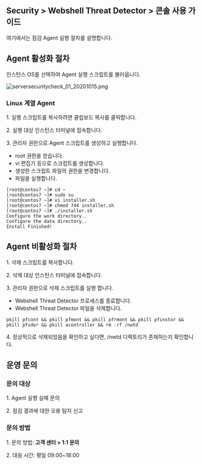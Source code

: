 ## Security > Webshell Threat Detector > 콘솔 사용 가이드

여기에서는 점검 Agent 실행 절차를 설명합니다. 

## Agent 활성화 절차

인스턴스 OS를 선택하여 Agent 실행 스크립트를 불러옵니다.

![serversecuritycheck_01_20201015.png](https://static.toastoven.net/prod_webshellthreatdetector/WebshellThreatDetector_01_20221129.png)

### Linux 계열 Agent

1\. 실행 스크립트를 복사하려면 클립보드 복사를 클릭합니다.

2\. 실행 대상 인스턴스 터미널에 접속합니다.

3\. 관리자 권한으로 Agent 스크립트를 생성하고 실행합니다.

* root 권한을 얻습니다.
* vi 편집기 등으로 스크립트를 생성합니다.
* 생성한 스크립트 파일의 권한을 변경합니다.
* 파일을 실행합니다.
```
[root@centos7 ~]# cd ~
[root@centos7 ~]# sudo su
[root@centos7 ~]# vi installer.sh
[root@centos7 ~]# chmod 744 installer.sh
[root@centos7 ~]# ./installer.sh
Configure the work directory..
Configure the data directory..
Install Finished!
```

## Agent 비활성화 절차

1\. 삭제 스크립트를 복사합니다.

2\. 삭제 대상 인스턴스 터미널에 접속합니다.

3\. 관리자 권한으로 삭제 스크립트를 실행 합니다.
  * Webshell Threat Detector 프로세스를 종료합니다.
  * Webshell Threat Detector 파일을 삭제합니다.

```
pkill pfcont && pkill pfmont && pkill pfrmont && pkill pfinstor && pkill pfsder && pkill acontroller && rm -rf /nwtd
```

4\. 정상적으로 삭제되었음을 확인하고 싶다면, /nwtd 디렉토리가 존재하는지 확인합니다.


## 운영 문의

### 문의 대상

1\. Agent 실행 실패 문의

2\. 점검 결과에 대한 오용 탐지 신고

### 문의 방법

1\. 문의 방법: **고객 센터 > 1:1 문의**

2\. 대응 시간: 평일 09:00~18:00



